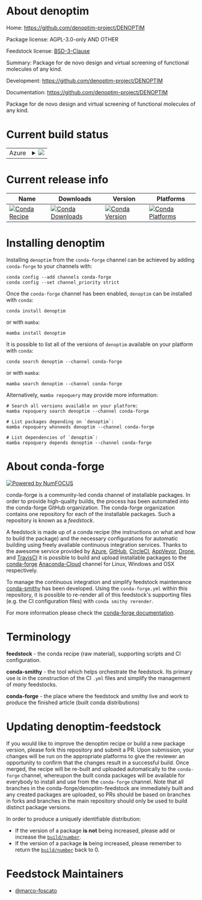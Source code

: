 About denoptim
==============

Home: https://github.com/denoptim-project/DENOPTIM

Package license: AGPL-3.0-only AND OTHER

Feedstock license: [BSD-3-Clause](https://github.com/conda-forge/denoptim-feedstock/blob/main/LICENSE.txt)

Summary: Package for de novo design and virtual screening of functional molecules of any kind.

Development: https://github.com/denoptim-project/DENOPTIM

Documentation: https://github.com/denoptim-project/DENOPTIM

Package for de novo design and virtual screening of functional molecules of any kind.

Current build status
====================


<table>
    
  <tr>
    <td>Azure</td>
    <td>
      <details>
        <summary>
          <a href="https://dev.azure.com/conda-forge/feedstock-builds/_build/latest?definitionId=17794&branchName=main">
            <img src="https://dev.azure.com/conda-forge/feedstock-builds/_apis/build/status/denoptim-feedstock?branchName=main">
          </a>
        </summary>
        <table>
          <thead><tr><th>Variant</th><th>Status</th></tr></thead>
          <tbody><tr>
              <td>linux_64</td>
              <td>
                <a href="https://dev.azure.com/conda-forge/feedstock-builds/_build/latest?definitionId=17794&branchName=main">
                  <img src="https://dev.azure.com/conda-forge/feedstock-builds/_apis/build/status/denoptim-feedstock?branchName=main&jobName=linux&configuration=linux%20linux_64_" alt="variant">
                </a>
              </td>
            </tr><tr>
              <td>osx_64</td>
              <td>
                <a href="https://dev.azure.com/conda-forge/feedstock-builds/_build/latest?definitionId=17794&branchName=main">
                  <img src="https://dev.azure.com/conda-forge/feedstock-builds/_apis/build/status/denoptim-feedstock?branchName=main&jobName=osx&configuration=osx%20osx_64_" alt="variant">
                </a>
              </td>
            </tr><tr>
              <td>win_64</td>
              <td>
                <a href="https://dev.azure.com/conda-forge/feedstock-builds/_build/latest?definitionId=17794&branchName=main">
                  <img src="https://dev.azure.com/conda-forge/feedstock-builds/_apis/build/status/denoptim-feedstock?branchName=main&jobName=win&configuration=win%20win_64_" alt="variant">
                </a>
              </td>
            </tr>
          </tbody>
        </table>
      </details>
    </td>
  </tr>
</table>

Current release info
====================

| Name | Downloads | Version | Platforms |
| --- | --- | --- | --- |
| [![Conda Recipe](https://img.shields.io/badge/recipe-denoptim-green.svg)](https://anaconda.org/conda-forge/denoptim) | [![Conda Downloads](https://img.shields.io/conda/dn/conda-forge/denoptim.svg)](https://anaconda.org/conda-forge/denoptim) | [![Conda Version](https://img.shields.io/conda/vn/conda-forge/denoptim.svg)](https://anaconda.org/conda-forge/denoptim) | [![Conda Platforms](https://img.shields.io/conda/pn/conda-forge/denoptim.svg)](https://anaconda.org/conda-forge/denoptim) |

Installing denoptim
===================

Installing `denoptim` from the `conda-forge` channel can be achieved by adding `conda-forge` to your channels with:

```
conda config --add channels conda-forge
conda config --set channel_priority strict
```

Once the `conda-forge` channel has been enabled, `denoptim` can be installed with `conda`:

```
conda install denoptim
```

or with `mamba`:

```
mamba install denoptim
```

It is possible to list all of the versions of `denoptim` available on your platform with `conda`:

```
conda search denoptim --channel conda-forge
```

or with `mamba`:

```
mamba search denoptim --channel conda-forge
```

Alternatively, `mamba repoquery` may provide more information:

```
# Search all versions available on your platform:
mamba repoquery search denoptim --channel conda-forge

# List packages depending on `denoptim`:
mamba repoquery whoneeds denoptim --channel conda-forge

# List dependencies of `denoptim`:
mamba repoquery depends denoptim --channel conda-forge
```


About conda-forge
=================

[![Powered by
NumFOCUS](https://img.shields.io/badge/powered%20by-NumFOCUS-orange.svg?style=flat&colorA=E1523D&colorB=007D8A)](https://numfocus.org)

conda-forge is a community-led conda channel of installable packages.
In order to provide high-quality builds, the process has been automated into the
conda-forge GitHub organization. The conda-forge organization contains one repository
for each of the installable packages. Such a repository is known as a *feedstock*.

A feedstock is made up of a conda recipe (the instructions on what and how to build
the package) and the necessary configurations for automatic building using freely
available continuous integration services. Thanks to the awesome service provided by
[Azure](https://azure.microsoft.com/en-us/services/devops/), [GitHub](https://github.com/),
[CircleCI](https://circleci.com/), [AppVeyor](https://www.appveyor.com/),
[Drone](https://cloud.drone.io/welcome), and [TravisCI](https://travis-ci.com/)
it is possible to build and upload installable packages to the
[conda-forge](https://anaconda.org/conda-forge) [Anaconda-Cloud](https://anaconda.org/)
channel for Linux, Windows and OSX respectively.

To manage the continuous integration and simplify feedstock maintenance
[conda-smithy](https://github.com/conda-forge/conda-smithy) has been developed.
Using the ``conda-forge.yml`` within this repository, it is possible to re-render all of
this feedstock's supporting files (e.g. the CI configuration files) with ``conda smithy rerender``.

For more information please check the [conda-forge documentation](https://conda-forge.org/docs/).

Terminology
===========

**feedstock** - the conda recipe (raw material), supporting scripts and CI configuration.

**conda-smithy** - the tool which helps orchestrate the feedstock.
                   Its primary use is in the construction of the CI ``.yml`` files
                   and simplify the management of *many* feedstocks.

**conda-forge** - the place where the feedstock and smithy live and work to
                  produce the finished article (built conda distributions)


Updating denoptim-feedstock
===========================

If you would like to improve the denoptim recipe or build a new
package version, please fork this repository and submit a PR. Upon submission,
your changes will be run on the appropriate platforms to give the reviewer an
opportunity to confirm that the changes result in a successful build. Once
merged, the recipe will be re-built and uploaded automatically to the
`conda-forge` channel, whereupon the built conda packages will be available for
everybody to install and use from the `conda-forge` channel.
Note that all branches in the conda-forge/denoptim-feedstock are
immediately built and any created packages are uploaded, so PRs should be based
on branches in forks and branches in the main repository should only be used to
build distinct package versions.

In order to produce a uniquely identifiable distribution:
 * If the version of a package **is not** being increased, please add or increase
   the [``build/number``](https://docs.conda.io/projects/conda-build/en/latest/resources/define-metadata.html#build-number-and-string).
 * If the version of a package **is** being increased, please remember to return
   the [``build/number``](https://docs.conda.io/projects/conda-build/en/latest/resources/define-metadata.html#build-number-and-string)
   back to 0.

Feedstock Maintainers
=====================

* [@marco-foscato](https://github.com/marco-foscato/)

